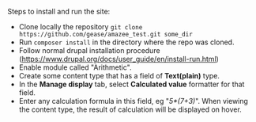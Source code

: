 Steps to install and run the site:

* Clone locally the repository ``git clone https://github.com/gease/amazee_test.git some_dir``
* Run ``composer install`` in the directory where the repo was cloned.
* Follow normal drupal installation procedure (https://www.drupal.org/docs/user_guide/en/install-run.html)
* Enable module called "Arithmetic".
* Create some content type that has a field of **Text(plain)** type.
* In the **Manage display** tab, select **Calculated value** formatter for that field.
* Enter any calculation formula in this field, eg "_5*(7+3)_". When viewing the content type, the result of calculation will be displayed on hover.

